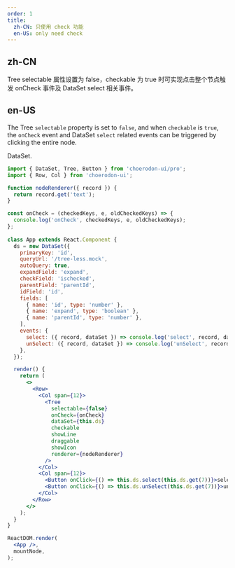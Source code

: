 ```yaml
---
order: 1
title:
  zh-CN: 只使用 check 功能
  en-US: only need check
---
```


## zh-CN

Tree selectable 属性设置为 false，checkable 为 true 时可实现点击整个节点触发 onCheck 事件及 DataSet select 相关事件。

## en-US
The Tree `selectable` property is set to `false`, and when `checkable` is `true`, the `onCheck` event and DataSet `select` related events can be triggered by clicking the entire node.

DataSet.

````jsx
import { DataSet, Tree, Button } from 'choerodon-ui/pro';
import { Row, Col } from 'choerodon-ui';

function nodeRenderer({ record }) {
  return record.get('text');
}

const onCheck = (checkedKeys, e, oldCheckedKeys) => {
  console.log('onCheck', checkedKeys, e, oldCheckedKeys);
};
    
class App extends React.Component {
  ds = new DataSet({
    primaryKey: 'id',
    queryUrl: '/tree-less.mock',
    autoQuery: true,
    expandField: 'expand',
    checkField: 'ischecked',
    parentField: 'parentId',
    idField: 'id',
    fields: [
      { name: 'id', type: 'number' },
      { name: 'expand', type: 'boolean' },
      { name: 'parentId', type: 'number' },
    ],
    events: {
      select: ({ record, dataSet }) => console.log('select', record, dataSet),
      unSelect: ({ record, dataSet }) => console.log('unSelect', record, dataSet),
    },
  });

  render() {
    return (
      <>
        <Row>
          <Col span={12}>
            <Tree
              selectable={false}
              onCheck={onCheck}
              dataSet={this.ds}
              checkable
              showLine
              draggable
              showIcon
              renderer={nodeRenderer}
            />
          </Col>
          <Col span={12}>
            <Button onClick={() => this.ds.select(this.ds.get(7))}>selected</Button>
            <Button onClick={() => this.ds.unSelect(this.ds.get(7))}>unSelected</Button>
          </Col>
        </Row>
      </>
    );
  }
}

ReactDOM.render(
  <App />,
  mountNode,
);
````
